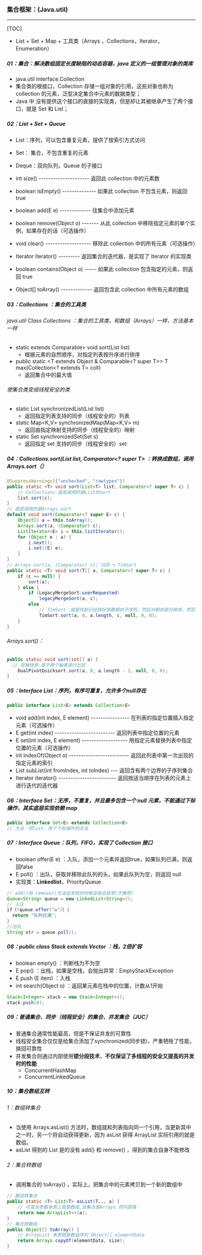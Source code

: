 ### 集合框架：(Java.util)

------

[TOC]

- List + Set + Map + 工具类（Arrays ，Collections，Iterator，Enumeration）

##### 01：集合：解决数组固定长度缺陷的动态容器，java 定义的一组管理对象的类库

- java.util Interface.Collection
- 集合类的根接口，Collection 存储一组对象的引用，这些对象也称为 collection 的元素，泛型决定集合中元素的数据类型；
- Java 中 没有提供这个接口的直接的实现类，但是却让其被继承产生了两个接口，就是 Set 和 List；

##### 02：List + Set + Queue

- List：序列，可以包含重复元素，提供了按索引方式访问
- Set： 集合，不包含重复的元素
- Deque：双向队列，Queue 的子接口

- int size() --------------------- 返回此 collection 中的元素数
- boolean isEmpty() -------------- 如果此 collection 不包含元素，则返回 true
- boolean	add(E e) ------------- 往集合中添加元素
- boolean remove(Object o) ------- 从此 collection 中移除指定元素的单个实例，如果存在的话（可选操作）
- void clear() ------------------- 移除此 collection 中的所有元素（可选操作）
- Iterator iterator() --------- 返回集合的迭代器，是实现了 Iterator 的实现类
- boolean contains(Object o) ----- 如果此 collection 包含指定的元素，则返回 true
- Object[] toArray() ------------- 返回包含此 collection 中所有元素的数组

##### 03：Collections ：集合的工具类

###### java.util Class Collections ：集合的工具类，和数组（Arrays）一样，方法基本一样

- static extends Comparable> void sort(List list) 
  - 根据元素的自然顺序，对指定列表按升序进行排序 
- public static <T extends Object & Comparable<? super T>> T max(Collection<? extends T> coll)
  - 返回集合中的最大值

###### 使集合类变成线程安全的类

- static List synchronizedList(List list)
  - 返回指定列表支持的同步（线程安全的）列表
- static Map<K,V> synchronizedMap(Map<K,V> m)
  - 返回由指定映射支持的同步（线程安全的）映射
- static Set synchronizedSet(Set s)
  - 返回指定 set 支持的同步（线程安全的）set

##### 04：Collections.sort(List list, Comparator<? super T> ：转换成数组，调用Arrays.sort（）

```java
@SuppressWarnings({"unchecked", "rawtypes"})
public static <T> void sort(List<T> list, Comparator<? super T> c) {
    // Collections 底层调用的是List的sort
    list.sort(c);
}
// 底层调用的是Arrays.sort
default void sort(Comparator<? super E> c) {
    Object[] a = this.toArray();
    Arrays.sort(a, (Comparator) c);
    ListIterator<E> i = this.listIterator();
    for (Object e : a) {
        i.next();
        i.set((E) e);
    }
}
// Arrays.sort(a, (Comparator) c); 归并 + TimSort
public static <T> void sort(T[] a, Comparator<? super T> c) {
    if (c == null) {
        sort(a);
    } else {
        if (LegacyMergeSort.userRequested)
            legacyMergeSort(a, c);
        else
            // TimSort：就是找到已经排好序数据的子序列，然后对剩余部分排序，然后合并起来
            TimSort.sort(a, 0, a.length, c, null, 0, 0);
    }
}
```

###### Arrays.sort()：

```java
public static void sort(int[] a) {
  // 双轴快排:基于两个轴来进行比较
	DualPivotQuicksort.sort(a, 0, a.length - 1, null, 0, 0);
}
```

##### 05：Interface List：序列，有序可重复，允许多个null存在

```java
public interface List<E> extends Collection<E>
```

- void add(int index, E element) ---------------- 在列表的指定位置插入指定元素（可选操作）
- E get(int index) ------------------------- 返回列表中指定位置的元素
- E set(int index, E element) ------------------- 用指定元素替换列表中指定位置的元素（可选操作）
- int indexOf(Object o) ------------------------- 返回此列表中第一次出现的指定元素的索引
- List subList(int fromIndex, int toIndex) --- 返回含有两个边界的子序列集合
- Iterator iterator() ------------------------ 返回按适当顺序在列表的元素上进行迭代的迭代器

##### 06：Interface Set：无序，不重复，并且最多包含一个 null 元素，不能通过下标操作，其实底层实现依赖 map

```java
public interface Set<E> extends Collection<E> 
// 方法：同list，除了下标操作的方法
```

##### 07：Interface Queue：队列，FIFO，实现了 Collection 接口

- boolean offer(E e) ：入队，添加一个元素并返回true，如果队列已满，则返回false
- E poll() ：出队，获取并移除此队列的头，如果此队列为空，则返回 null
- 实现类：**Linkedlist**，PriorityQueue

```java
// add()和 remove()方法在失败的时候会抛出异常(不推荐)
Queue<String> queue = new LinkedList<String>();
// 入队 
if（!queue.offer("a")）{
  return "队列已满";
}
//出队
String str = queue.poll();
```

##### 08：public class Stack extends Vector ：栈，2倍扩容

- boolean empty() ：判断栈为不为空
- E pop() ：出栈，如果是空栈，会抛出异常：EmptyStackException
- E push (E item) ：入栈
- int search(Object o) ：返回某元素在栈中的位置，计数从1开始

```java
Stack<Integer> stack = new Stack<Integer>();
stack.push(8);
```

##### 09：普通集合、同步（线程安全）的集合、并发集合（JUC）

- 普通集合通常性能最高，但是不保证并发的可靠性
- 线程安全集合仅仅是给集合添加了synchronized(同步锁)，严重牺牲了性能，换回可靠性
- 并发集合则通过内部使用**锁分段技术**，**不仅保证了多线程的安全又提高的并发时的性能**
  - ConcurrentHashMap
  - ConcurrentLinkedQueue

##### 10：集合数组互转

###### 1：数组转集合

- 当使用 Arrays.asList() 方法时，数组就和列表指向同一个引用，当更新其中之一时，另一个将自动获得更新，因为 asList 获得 ArrayList 实际引用的就是数组。
- asList 得到的 List 是的没有 add() 和 remove() ，得到的集合自身不能修改

###### 2：集合转数组

- 调用集合的 toArray() ，实际上，把集合中的元素拷贝到一个新的数组中

```java
// 数组转集合
public static <T> List<T> asList(T... a) {
    // 可变长参数本质上就是数组,该集合是Arrays 的内部类
    return new ArrayList<>(a);
}
// 集合转数组
public Object[] toArray() {
    // ArrayList 本质就是数组序列 Object[] elementData
    return Arrays.copyOf(elementData, size);
}
```




